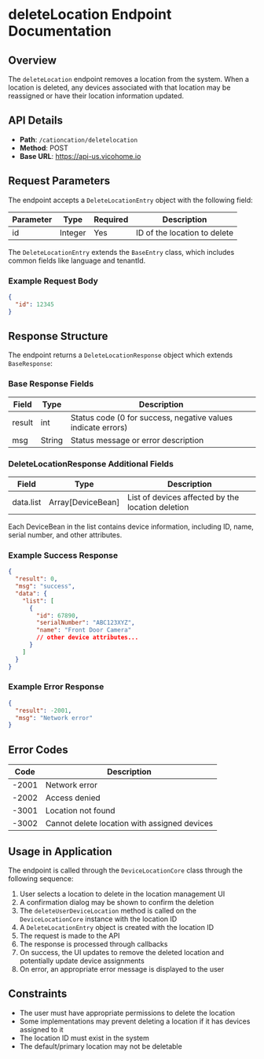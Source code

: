 # deleteLocation Endpoint Documentation

## Overview
The `deleteLocation` endpoint removes a location from the system. When a location is deleted, any devices associated with that location may be reassigned or have their location information updated.

## API Details
- **Path**: `/cationcation/deletelocation`
- **Method**: POST
- **Base URL**: https://api-us.vicohome.io

## Request Parameters
The endpoint accepts a `DeleteLocationEntry` object with the following field:

| Parameter | Type | Required | Description |
|-----------|------|----------|-------------|
| id | Integer | Yes | ID of the location to delete |

The `DeleteLocationEntry` extends the `BaseEntry` class, which includes common fields like language and tenantId.

### Example Request Body
```json
{
  "id": 12345
}
```

## Response Structure
The endpoint returns a `DeleteLocationResponse` object which extends `BaseResponse`:

### Base Response Fields
| Field | Type | Description |
|-------|------|-------------|
| result | int | Status code (0 for success, negative values indicate errors) |
| msg | String | Status message or error description |

### DeleteLocationResponse Additional Fields
| Field | Type | Description |
|-------|------|-------------|
| data.list | Array[DeviceBean] | List of devices affected by the location deletion |

Each DeviceBean in the list contains device information, including ID, name, serial number, and other attributes.

### Example Success Response
```json
{
  "result": 0,
  "msg": "success",
  "data": {
    "list": [
      {
        "id": 67890,
        "serialNumber": "ABC123XYZ",
        "name": "Front Door Camera"
        // other device attributes...
      }
    ]
  }
}
```

### Example Error Response
```json
{
  "result": -2001,
  "msg": "Network error"
}
```

## Error Codes
| Code | Description |
|------|-------------|
| -2001 | Network error |
| -2002 | Access denied |
| -3001 | Location not found |
| -3002 | Cannot delete location with assigned devices |

## Usage in Application
The endpoint is called through the `DeviceLocationCore` class through the following sequence:
1. User selects a location to delete in the location management UI
2. A confirmation dialog may be shown to confirm the deletion
3. The `deleteUserDeviceLocation` method is called on the `DeviceLocationCore` instance with the location ID
4. A `DeleteLocationEntry` object is created with the location ID
5. The request is made to the API
6. The response is processed through callbacks
7. On success, the UI updates to remove the deleted location and potentially update device assignments
8. On error, an appropriate error message is displayed to the user

## Constraints
- The user must have appropriate permissions to delete the location
- Some implementations may prevent deleting a location if it has devices assigned to it
- The location ID must exist in the system
- The default/primary location may not be deletable